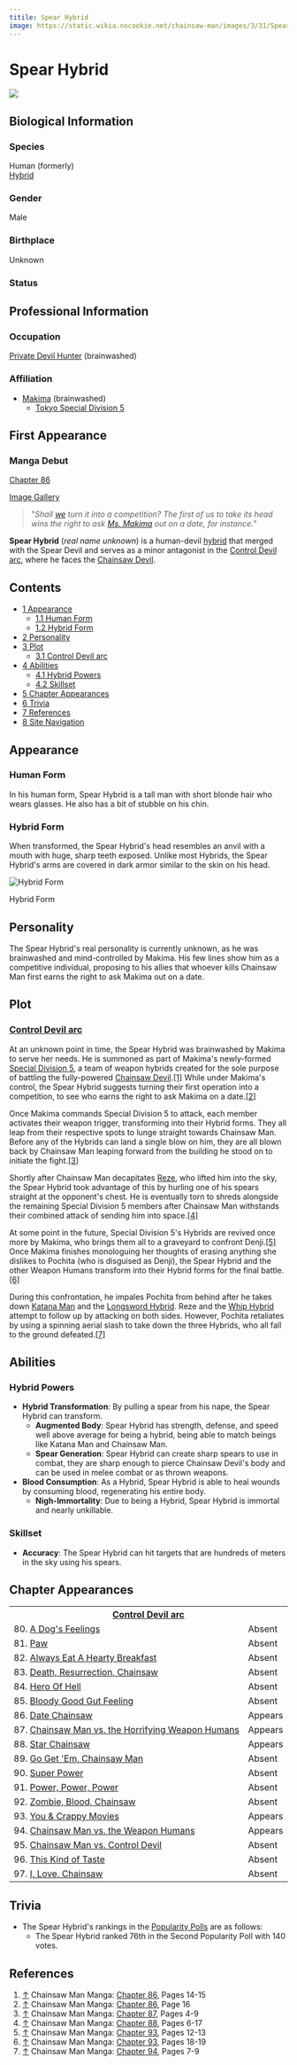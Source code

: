 ```yaml
---
titile: Spear Hybrid
image: https://static.wikia.nocookie.net/chainsaw-man/images/3/31/Spear_Hybrid_%28Human_Form%29.png
---
```


# Spear Hybrid

[![](https://static.wikia.nocookie.net/chainsaw-man/images/3/31/Spear_Hybrid_%28Human_Form%29.png/revision/latest/scale-to-width-down/350?cb=20220814180705)](https://static.wikia.nocookie.net/chainsaw-man/images/3/31/Spear_Hybrid_%28Human_Form%29.png/revision/latest?cb=20220814180705)

## Biological Information

### Species

Human (formerly)  
[Hybrid](/wiki/Hybrid "Hybrid")

### Gender

Male

### Birthplace

Unknown

### Status

## Professional Information

### Occupation

[Private Devil Hunter](/wiki/Devil_Hunter#Private_Sector_Devil_Hunters "Devil Hunter") (brainwashed)

### Affiliation

-   [Makima](/wiki/Makima "Makima") (brainwashed)
    -   [Tokyo Special Division 5](/wiki/Tokyo_Special_Division_5 "Tokyo Special Division 5")

## First Appearance

### Manga Debut

[Chapter 86](/wiki/Chapter_86 "Chapter 86")

[Image Gallery](/wiki/Spear_Hybrid/Image_Gallery "Spear Hybrid/Image Gallery")

> "_Shall [we](/wiki/Tokyo_Special_Division_5 "Tokyo Special Division 5") turn it into a competition? The first of us to take its head wins the right to ask [Ms. Makima](/wiki/Makima "Makima") out on a date, for instance._"

**Spear Hybrid** (_real name unknown_) is a human-devil [hybrid](/wiki/Hybrid "Hybrid") that merged with the Spear Devil and serves as a minor antagonist in the [Control Devil arc](/wiki/Control_Devil_arc "Control Devil arc"), where he faces the [Chainsaw Devil](/wiki/Pochita "Pochita").

## Contents

-   [1 Appearance](#Appearance)
    -   [1.1 Human Form](#Human_Form)
    -   [1.2 Hybrid Form](#Hybrid_Form)
-   [2 Personality](#Personality)
-   [3 Plot](#Plot)
    -   [3.1 Control Devil arc](#Control_Devil_arc)
-   [4 Abilities](#Abilities)
    -   [4.1 Hybrid Powers](#Hybrid_Powers)
    -   [4.2 Skillset](#Skillset)
-   [5 Chapter Appearances](#Chapter_Appearances)
-   [6 Trivia](#Trivia)
-   [7 References](#References)
-   [8 Site Navigation](#Site_Navigation)

## Appearance

### Human Form

In his human form, Spear Hybrid is a tall man with short blonde hair who wears glasses. He also has a bit of stubble on his chin.

### Hybrid Form

When transformed, the Spear Hybrid's head resembles an anvil with a mouth with huge, sharp teeth exposed. Unlike most Hybrids, the Spear Hybrid's arms are covered in dark armor similar to the skin on his head.

![Hybrid Form](https://static.wikia.nocookie.net/chainsaw-man/images/0/0b/Spear_Hybrid.png "Spear Hybrid.png")

Hybrid Form

## Personality

The Spear Hybrid's real personality is currently unknown, as he was brainwashed and mind-controlled by Makima. His few lines show him as a competitive individual, proposing to his allies that whoever kills Chainsaw Man first earns the right to ask Makima out on a date.

## Plot

### [Control Devil arc](/wiki/Control_Devil_arc "Control Devil arc")

At an unknown point in time, the Spear Hybrid was brainwashed by Makima to serve her needs. He is summoned as part of Makima's newly-formed [Special Division 5](/wiki/Tokyo_Special_Division_5 "Tokyo Special Division 5"), a team of weapon hybrids created for the sole purpose of battling the fully-powered [Chainsaw Devil](/wiki/Chainsaw_Devil "Chainsaw Devil").[\[1\]](#cite_note-Ch86Pg14-15-1) While under Makima's control, the Spear Hybrid suggests turning their first operation into a competition, to see who earns the right to ask Makima on a date.[\[2\]](#cite_note-Ch86Pg16-2)

Once Makima commands Special Division 5 to attack, each member activates their weapon trigger, transforming into their Hybrid forms. They all leap from their respective spots to lunge straight towards Chainsaw Man. Before any of the Hybrids can land a single blow on him, they are all blown back by Chainsaw Man leaping forward from the building he stood on to initiate the fight.[\[3\]](#cite_note-Ch87Pg4-9-3)

Shortly after Chainsaw Man decapitates [Reze](/wiki/Reze "Reze"), who lifted him into the sky, the Spear Hybrid took advantage of this by hurling one of his spears straight at the opponent's chest. He is eventually torn to shreds alongside the remaining Special Division 5 members after Chainsaw Man withstands their combined attack of sending him into space.[\[4\]](#cite_note-Ch88Pg6-17-4)

At some point in the future, Special Division 5's Hybrids are revived once more by Makima, who brings them all to a graveyard to confront Denji.[\[5\]](#cite_note-Ch93Pg12-13-5) Once Makima finishes monologuing her thoughts of erasing anything she dislikes to Pochita (who is disguised as Denji), the Spear Hybrid and the other Weapon Humans transform into their Hybrid forms for the final battle.[\[6\]](#cite_note-Ch93Pg18-19-6)

During this confrontation, he impales Pochita from behind after he takes down [Katana Man](/wiki/Katana_Man "Katana Man") and the [Longsword Hybrid](/wiki/Longsword_Hybrid "Longsword Hybrid"). Reze and the [Whip Hybrid](/wiki/Whip_Hybrid "Whip Hybrid") attempt to follow up by attacking on both sides. However, Pochita retaliates by using a spinning aerial slash to take down the three Hybrids, who all fall to the ground defeated.[\[7\]](#cite_note-Ch94Pg7-9-7)

## Abilities

### Hybrid Powers

-   **Hybrid Transformation**: By pulling a spear from his nape, the Spear Hybrid can transform.
    -   **Augmented Body**: Spear Hybrid has strength, defense, and speed well above average for being a hybrid, being able to match beings like Katana Man and Chainsaw Man.
    -   **Spear Generation**: Spear Hybrid can create sharp spears to use in combat, they are sharp enough to pierce Chainsaw Devil's body and can be used in melee combat or as thrown weapons.
-   **Blood Consumption**: As a Hybrid, Spear Hybrid is able to heal wounds by consuming blood, regenerating his entire body.
    -   **Nigh-Immortality**: Due to being a Hybrid, Spear Hybrid is immortal and nearly unkillable.

### Skillset

-   **Accuracy**: The Spear Hybrid can hit targets that are hundreds of meters in the sky using his spears.

## Chapter Appearances

<table><tbody><tr><th colspan="2"><center><a href="/wiki/Control_Devil_arc" title="Control Devil arc"><span>Control Devil arc</span></a></center></th></tr><tr><td>80. <a href="/wiki/Chapter_80" title="Chapter 80">A Dog's Feelings</a></td><td><span>Absent</span></td></tr><tr><td>81. <a href="/wiki/Chapter_81" title="Chapter 81">Paw</a></td><td><span>Absent</span></td></tr><tr><td>82. <a href="/wiki/Chapter_82" title="Chapter 82">Always Eat A Hearty Breakfast</a></td><td><span>Absent</span></td></tr><tr><td>83. <a href="/wiki/Chapter_83" title="Chapter 83">Death, Resurrection, Chainsaw</a></td><td><span>Absent</span></td></tr><tr><td>84. <a href="/wiki/Chapter_84" title="Chapter 84">Hero Of Hell</a></td><td><span>Absent</span></td></tr><tr><td>85. <a href="/wiki/Chapter_85" title="Chapter 85">Bloody Good Gut Feeling</a></td><td><span>Absent</span></td></tr><tr><td>86. <a href="/wiki/Chapter_86" title="Chapter 86">Date Chainsaw</a></td><td><span>Appears</span></td></tr><tr><td>87. <a href="/wiki/Chapter_87" title="Chapter 87">Chainsaw Man vs. the Horrifying Weapon Humans</a></td><td><span>Appears</span></td></tr><tr><td>88. <a href="/wiki/Chapter_88" title="Chapter 88">Star Chainsaw</a></td><td><span>Appears</span></td></tr><tr><td>89. <a href="/wiki/Chapter_89" title="Chapter 89">Go Get 'Em, Chainsaw Man</a></td><td><span>Absent</span></td></tr><tr><td>90. <a href="/wiki/Chapter_90" title="Chapter 90">Super Power</a></td><td><span>Absent</span></td></tr><tr><td>91. <a href="/wiki/Chapter_91" title="Chapter 91">Power, Power, Power</a></td><td><span>Absent</span></td></tr><tr><td>92. <a href="/wiki/Chapter_92" title="Chapter 92">Zombie, Blood, Chainsaw</a></td><td><span>Absent</span></td></tr><tr><td>93. <a href="/wiki/Chapter_93" title="Chapter 93">You &amp; Crappy Movies</a></td><td><span>Appears</span></td></tr><tr><td>94. <a href="/wiki/Chapter_94" title="Chapter 94">Chainsaw Man vs. the Weapon Humans</a></td><td><span>Appears</span></td></tr><tr><td>95. <a href="/wiki/Chapter_95" title="Chapter 95">Chainsaw Man vs. Control Devil</a></td><td><span>Absent</span></td></tr><tr><td>96. <a href="/wiki/Chapter_96" title="Chapter 96">This Kind of Taste</a></td><td><span>Absent</span></td></tr><tr><td>97. <a href="/wiki/Chapter_97" title="Chapter 97">I, Love, Chainsaw</a></td><td><span>Absent</span></td></tr></tbody></table>

## Trivia

-   The Spear Hybrid's rankings in the [Popularity Polls](/wiki/Popularity_Polls "Popularity Polls") are as follows:
    -   The Spear Hybrid ranked 76th in the Second Popularity Poll with 140 votes.

## References

1.  [↑](#cite_ref-Ch86Pg14-15_1-0) Chainsaw Man Manga: [Chapter 86](/wiki/Chapter_86 "Chapter 86"), Pages 14-15
2.  [↑](#cite_ref-Ch86Pg16_2-0) Chainsaw Man Manga: [Chapter 86](/wiki/Chapter_86 "Chapter 86"), Page 16
3.  [↑](#cite_ref-Ch87Pg4-9_3-0) Chainsaw Man Manga: [Chapter 87](/wiki/Chapter_87 "Chapter 87"), Pages 4-9
4.  [↑](#cite_ref-Ch88Pg6-17_4-0) Chainsaw Man Manga: [Chapter 88](/wiki/Chapter_88 "Chapter 88"), Pages 6-17
5.  [↑](#cite_ref-Ch93Pg12-13_5-0) Chainsaw Man Manga: [Chapter 93](/wiki/Chapter_93 "Chapter 93"), Pages 12-13
6.  [↑](#cite_ref-Ch93Pg18-19_6-0) Chainsaw Man Manga: [Chapter 93](/wiki/Chapter_93 "Chapter 93"), Pages 18-19
7.  [↑](#cite_ref-Ch94Pg7-9_7-0) Chainsaw Man Manga: [Chapter 94](/wiki/Chapter_94 "Chapter 94"), Pages 7-9